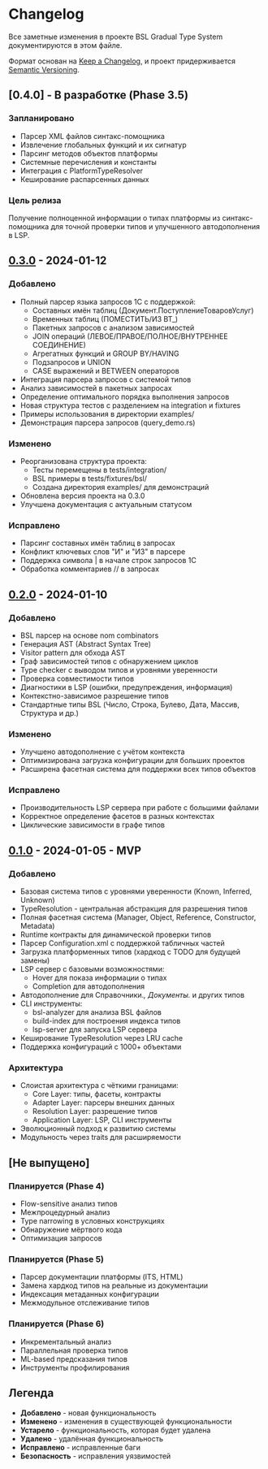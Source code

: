 # Changelog

Все заметные изменения в проекте BSL Gradual Type System документируются в этом файле.

Формат основан на [Keep a Changelog](https://keepachangelog.com/ru/1.0.0/),
и проект придерживается [Semantic Versioning](https://semver.org/lang/ru/).

## [0.4.0] - В разработке (Phase 3.5)

### Запланировано
- Парсер XML файлов синтакс-помощника
- Извлечение глобальных функций и их сигнатур  
- Парсинг методов объектов платформы
- Системные перечисления и константы
- Интеграция с PlatformTypeResolver
- Кеширование распарсенных данных

### Цель релиза
Получение полноценной информации о типах платформы из синтакс-помощника для точной проверки типов и улучшенного автодополнения в LSP.

## [0.3.0] - 2024-01-12

### Добавлено
- Полный парсер языка запросов 1С с поддержкой:
  - Составных имён таблиц (Документ.ПоступлениеТоваровУслуг)
  - Временных таблиц (ПОМЕСТИТЬ/ИЗ ВТ_)
  - Пакетных запросов с анализом зависимостей
  - JOIN операций (ЛЕВОЕ/ПРАВОЕ/ПОЛНОЕ/ВНУТРЕННЕЕ СОЕДИНЕНИЕ)
  - Агрегатных функций и GROUP BY/HAVING
  - Подзапросов и UNION
  - CASE выражений и BETWEEN операторов
- Интеграция парсера запросов с системой типов
- Анализ зависимостей в пакетных запросах
- Определение оптимального порядка выполнения запросов
- Новая структура тестов с разделением на integration и fixtures
- Примеры использования в директории examples/
- Демонстрация парсера запросов (query_demo.rs)

### Изменено
- Реорганизована структура проекта:
  - Тесты перемещены в tests/integration/
  - BSL примеры в tests/fixtures/bsl/
  - Создана директория examples/ для демонстраций
- Обновлена версия проекта на 0.3.0
- Улучшена документация с актуальным статусом

### Исправлено
- Парсинг составных имён таблиц в запросах
- Конфликт ключевых слов "И" и "ИЗ" в парсере
- Поддержка символа | в начале строк запросов 1С
- Обработка комментариев // в запросах

## [0.2.0] - 2024-01-10

### Добавлено
- BSL парсер на основе nom combinators
- Генерация AST (Abstract Syntax Tree)
- Visitor pattern для обхода AST
- Граф зависимостей типов с обнаружением циклов
- Type checker с выводом типов и уровнями уверенности
- Проверка совместимости типов
- Диагностики в LSP (ошибки, предупреждения, информация)
- Контекстно-зависимое разрешение типов
- Стандартные типы BSL (Число, Строка, Булево, Дата, Массив, Структура и др.)

### Изменено
- Улучшено автодополнение с учётом контекста
- Оптимизирована загрузка конфигурации для больших проектов
- Расширена фасетная система для поддержки всех типов объектов

### Исправлено
- Производительность LSP сервера при работе с большими файлами
- Корректное определение фасетов в разных контекстах
- Циклические зависимости в графе типов

## [0.1.0] - 2024-01-05 - MVP

### Добавлено
- Базовая система типов с уровнями уверенности (Known, Inferred, Unknown)
- TypeResolution - центральная абстракция для разрешения типов
- Полная фасетная система (Manager, Object, Reference, Constructor, Metadata)
- Runtime контракты для динамической проверки типов
- Парсер Configuration.xml с поддержкой табличных частей
- Загрузка платформенных типов (хардкод с TODO для будущей замены)
- LSP сервер с базовыми возможностями:
  - Hover для показа информации о типах
  - Completion для автодополнения
- Автодополнение для Справочники.*, Документы.* и других типов
- CLI инструменты:
  - bsl-analyzer для анализа BSL файлов
  - build-index для построения индекса типов
  - lsp-server для запуска LSP сервера
- Кеширование TypeResolution через LRU cache
- Поддержка конфигураций с 1000+ объектами

### Архитектура
- Слоистая архитектура с чёткими границами:
  - Core Layer: типы, фасеты, контракты
  - Adapter Layer: парсеры внешних данных
  - Resolution Layer: разрешение типов
  - Application Layer: LSP, CLI инструменты
- Эволюционный подход к развитию системы
- Модульность через traits для расширяемости

## [Не выпущено]

### Планируется (Phase 4)
- Flow-sensitive анализ типов
- Межпроцедурный анализ
- Type narrowing в условных конструкциях
- Обнаружение мёртвого кода
- Оптимизация запросов

### Планируется (Phase 5)
- Парсер документации платформы (ITS, HTML)
- Замена хардкод типов на реальные из документации
- Индексация метаданных конфигурации
- Межмодульное отслеживание типов

### Планируется (Phase 6)
- Инкрементальный анализ
- Параллельная проверка типов
- ML-based предсказания типов
- Инструменты профилирования

## Легенда

- **Добавлено** - новая функциональность
- **Изменено** - изменения в существующей функциональности
- **Устарело** - функциональность, которая будет удалена
- **Удалено** - удалённая функциональность
- **Исправлено** - исправленные баги
- **Безопасность** - исправления уязвимостей

[0.3.0]: https://github.com/yourusername/bsl-gradual-types/compare/v0.2.0...v0.3.0
[0.2.0]: https://github.com/yourusername/bsl-gradual-types/compare/v0.1.0...v0.2.0
[0.1.0]: https://github.com/yourusername/bsl-gradual-types/releases/tag/v0.1.0